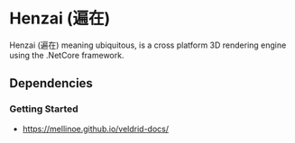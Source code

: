 # Henzai (遍在)

Henzai (遍在) meaning ubiquitous, is a cross platform 3D rendering engine using the .NetCore framework.

## Dependencies

### Getting Started

* https://mellinoe.github.io/veldrid-docs/
